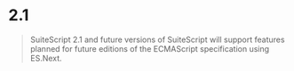 # 2.1
> SuiteScript 2.1 and future versions of SuiteScript will support features planned for future editions of the ECMAScript specification using ES.Next.